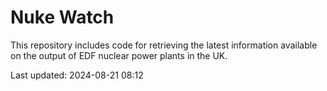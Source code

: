 # Nuke Watch

This repository includes code for retrieving the latest information available on the output of EDF nuclear power plants in the UK.

Last updated: 2024-08-21 08:12